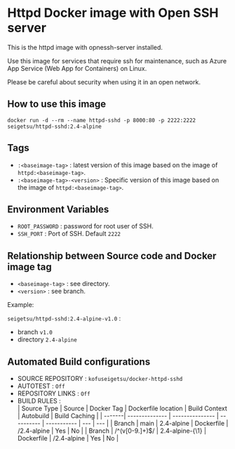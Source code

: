 # Httpd Docker image with Open SSH server

This is the httpd image with opnessh-server installed.

Use this image for services that require ssh for maintenance, such as Azure App Service (Web App for Containers) on Linux.

Please be careful about security when using it in an open network.

## How to use this image

```
docker run -d --rm --name httpd-sshd -p 8000:80 -p 2222:2222 seigetsu/httpd-sshd:2.4-alpine
```

## Tags

- `:<baseimage-tag>` : latest version of this image based on the image of `httpd:<baseimage-tag>`.
- `:<baseimage-tag>-<version>` : Specific version of this image based on the image of `httpd:<baseimage-tag>`.

## Environment Variables

- `ROOT_PASSWORD` : password for root user of SSH.
- `SSH_PORT` : Port of SSH. Default `2222`

## Relationship between Source code and Docker image tag

- `<baseimage-tag>` : see directory.
- `<version>` : see branch.

Example:

`seigetsu/httpd-sshd:2.4-alpine-v1.0` :

- branch `v1.0`
- directory `2.4-alpine`

## Automated Build configurations

- SOURCE REPOSITORY : `kofuseigetsu/docker-httpd-sshd`
- AUTOTEST : `Off`
- REPOSITORY LINKS : `Off`
- BUILD RULES :  
  | Source Type | Source | Docker Tag | Dockerfile location | Build Context | Autobuild | Build Caching |
  | -------| -------------- | --------------- | ---------- | ----------- | --- | --- |
  | Branch | main           | 2.4-alpine      | Dockerfile | /2.4-alpine | Yes | No  |
  | Branch | /^(v[0-9.]+)$/ | 2.4-alpine-{\1} | Dockerfile | /2.4-alpine | Yes | No  |
  